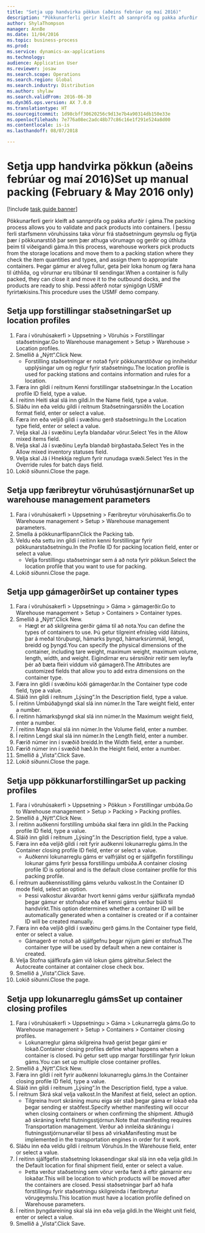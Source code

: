```yaml
--- 
title: "Setja upp handvirka pökkun (aðeins febrúar og maí 2016)"
description: "Pökkunarferli gerir kleift að sannprófa og pakka afurðir í gáma."
author: ShylaThompson
manager: AnnBe
ms.date: 11/04/2016
ms.topic: business-process
ms.prod: 
ms.service: dynamics-ax-applications
ms.technology: 
audience: Application User
ms.reviewer: josaw
ms.search.scope: Operations
ms.search.region: Global
ms.search.industry: Distribution
ms.author: shylaw
ms.search.validFrom: 2016-06-30
ms.dyn365.ops.version: AX 7.0.0
ms.translationtype: HT
ms.sourcegitcommit: 1d98cbff30620256c9d13e7b4a90314db150e33e
ms.openlocfilehash: 7e776a08ec2adc48b77c86c16e1f291e524a8d00
ms.contentlocale: is-is
ms.lasthandoff: 08/07/2018

---
```

# <a name="set-up-manual-packing-february--may-2016-only"></a><span data-ttu-id="384f7-103">Setja upp handvirka pökkun (aðeins febrúar og maí 2016)</span><span class="sxs-lookup"><span data-stu-id="384f7-103">Set up manual packing (February & May 2016 only)</span></span>

[!include [task guide banner](../../includes/task-guide-banner.md)]

<span data-ttu-id="384f7-104">Pökkunarferli gerir kleift að sannprófa og pakka afurðir í gáma.</span><span class="sxs-lookup"><span data-stu-id="384f7-104">The packing process allows you to validate and pack products into containers.</span></span> <span data-ttu-id="384f7-105">Í þessu ferli starfsmenn vöruhússins taka vörur frá staðsetningum geymslu og flytja þær í pökkunarstöð þar sem þær athuga vörumagn og gerðir og úthluta þeim til viðeigandi gáma.</span><span class="sxs-lookup"><span data-stu-id="384f7-105">In this process, warehouse workers pick products from the storage locations and move them to a packing station where they check the item quantities and types, and assign them to appropriate containers.</span></span> <span data-ttu-id="384f7-106">Þegar gámur er alveg fullur, geta þeir loka honum og færa hana til úthliða, og vörurnar eru tilbúnar til sendingar.</span><span class="sxs-lookup"><span data-stu-id="384f7-106">When a container is fully packed, they can close it and move it to the outbound docks, and the products are ready to ship.</span></span> <span data-ttu-id="384f7-107">Þessi aðferð notar sýnigögn USMF fyrirtækisins.</span><span class="sxs-lookup"><span data-stu-id="384f7-107">This procedure uses the USMF demo company.</span></span>


## <a name="set-up-location-profiles"></a><span data-ttu-id="384f7-108">Setja upp forstillingar staðsetningar</span><span class="sxs-lookup"><span data-stu-id="384f7-108">Set up location profiles</span></span>
1. <span data-ttu-id="384f7-109">Fara í vöruhúsakerfi > Uppsetning > Vöruhús > Forstillingar staðsetningar.</span><span class="sxs-lookup"><span data-stu-id="384f7-109">Go to Warehouse management > Setup > Warehouse > Location profiles.</span></span>
2. <span data-ttu-id="384f7-110">Smellið á „Nýtt“.</span><span class="sxs-lookup"><span data-stu-id="384f7-110">Click New.</span></span>
    * <span data-ttu-id="384f7-111">Forstilling staðsetningar er notað fyrir pökkunarstöðvar og inniheldur upplýsingar um og reglur fyrir staðsetningu.</span><span class="sxs-lookup"><span data-stu-id="384f7-111">The location profile is used for packing stations and contains information and rules for a location.</span></span>  
3. <span data-ttu-id="384f7-112">Færa inn gildi í reitnum Kenni forstillingar staðsetningar.</span><span class="sxs-lookup"><span data-stu-id="384f7-112">In the Location profile ID field, type a value.</span></span>
4. <span data-ttu-id="384f7-113">Í reitinn Heiti skal slá inn gildi.</span><span class="sxs-lookup"><span data-stu-id="384f7-113">In the Name field, type a value.</span></span>
5. <span data-ttu-id="384f7-114">Sláðu inn eða veldu gildi í reitnum Staðsetningarsnið</span><span class="sxs-lookup"><span data-stu-id="384f7-114">In the Location format field, enter or select a value.</span></span>
6. <span data-ttu-id="384f7-115">Færa inn eða veljið gildi í svæðinu gerð staðsetningu.</span><span class="sxs-lookup"><span data-stu-id="384f7-115">In the Location type field, enter or select a value.</span></span>
7. <span data-ttu-id="384f7-116">Velja skal Já í svæðinu Leyfa blandaðar vörur.</span><span class="sxs-lookup"><span data-stu-id="384f7-116">Select Yes in the Allow mixed items field.</span></span>
8. <span data-ttu-id="384f7-117">Velja skal Já í svæðinu Leyfa blandað birgðastaða.</span><span class="sxs-lookup"><span data-stu-id="384f7-117">Select Yes in the Allow mixed  inventory statuses field.</span></span>
9. <span data-ttu-id="384f7-118">Velja skal Já í Hnekkja reglum fyrir runudaga svæði.</span><span class="sxs-lookup"><span data-stu-id="384f7-118">Select Yes in the Override rules for batch days field.</span></span>
10. <span data-ttu-id="384f7-119">Lokið síðunni.</span><span class="sxs-lookup"><span data-stu-id="384f7-119">Close the page.</span></span>

## <a name="set-up-warehouse-management-parameters"></a><span data-ttu-id="384f7-120">Setja upp færibreytur vöruhúsastjórnunar</span><span class="sxs-lookup"><span data-stu-id="384f7-120">Set up warehouse management parameters</span></span> 
1. <span data-ttu-id="384f7-121">Fara í vöruhúsakerfi > Uppsetning > Færibreytur vöruhúsakerfis.</span><span class="sxs-lookup"><span data-stu-id="384f7-121">Go to Warehouse management > Setup > Warehouse management parameters.</span></span>
2. <span data-ttu-id="384f7-122">Smella á pökkunarflipann</span><span class="sxs-lookup"><span data-stu-id="384f7-122">Click the Packing tab.</span></span>
3. <span data-ttu-id="384f7-123">Veldu eða settu inn gildi í reitinn kenni forstillingar fyrir pökkunarstaðsetningu.</span><span class="sxs-lookup"><span data-stu-id="384f7-123">In the Profile ID for packing location field, enter or select a value.</span></span>
    * <span data-ttu-id="384f7-124">Velja forstillingu staðsetningar sem á að nota fyrir pökkun.</span><span class="sxs-lookup"><span data-stu-id="384f7-124">Select the location profile that you want to use for packing.</span></span>  
4. <span data-ttu-id="384f7-125">Lokið síðunni.</span><span class="sxs-lookup"><span data-stu-id="384f7-125">Close the page.</span></span>

## <a name="set-up-container-types"></a><span data-ttu-id="384f7-126">Setja upp gámagerðir</span><span class="sxs-lookup"><span data-stu-id="384f7-126">Set up container types</span></span>
1. <span data-ttu-id="384f7-127">Fara í vöruhúsakerfi  > Uppsetningu  > Gáma  > gámagerðir.</span><span class="sxs-lookup"><span data-stu-id="384f7-127">Go to Warehouse management > Setup > Containers > Container types.</span></span>
2. <span data-ttu-id="384f7-128">Smellið á „Nýtt“.</span><span class="sxs-lookup"><span data-stu-id="384f7-128">Click New.</span></span>
    * <span data-ttu-id="384f7-129">Hægt er að skilgreina gerðir gáma til að nota.</span><span class="sxs-lookup"><span data-stu-id="384f7-129">You can define the types of containers to use.</span></span> <span data-ttu-id="384f7-130">Þú getur tilgreint efnisleg vídd ílátsins, þar á meðal töruþungi, hámarks þyngd, hámarksrúmmál, lengd, breidd og þyngd.</span><span class="sxs-lookup"><span data-stu-id="384f7-130">You can specify the physical dimensions of the container, including tare weight, maximum weight, maximum volume, length, width, and weight.</span></span>  <span data-ttu-id="384f7-131">Eigindirnar eru sérsniðnir reitir sem leyfa þér að bæta fleiri víddum við gámagerð.</span><span class="sxs-lookup"><span data-stu-id="384f7-131">The Attributes are customized fields that allow you to add extra dimensions on the container type.</span></span>     
3. <span data-ttu-id="384f7-132">Færa inn gildi í svæðinu kóði gámagerðar.</span><span class="sxs-lookup"><span data-stu-id="384f7-132">In the Container type code field, type a value.</span></span>
4. <span data-ttu-id="384f7-133">Sláið inn gildi í reitnum „Lýsing“.</span><span class="sxs-lookup"><span data-stu-id="384f7-133">In the Description field, type a value.</span></span>
5. <span data-ttu-id="384f7-134">Í reitinn Umbúðaþyngd skal slá inn númer.</span><span class="sxs-lookup"><span data-stu-id="384f7-134">In the Tare weight field, enter a number.</span></span>
6. <span data-ttu-id="384f7-135">Í reitinn hámarksþyngd skal slá inn númer.</span><span class="sxs-lookup"><span data-stu-id="384f7-135">In the Maximum weight field, enter a number.</span></span>
7. <span data-ttu-id="384f7-136">Í reitinn Magn skal slá inn númer.</span><span class="sxs-lookup"><span data-stu-id="384f7-136">In the Volume field, enter a number.</span></span>
8. <span data-ttu-id="384f7-137">Í reitinn Lengd skal slá inn númer.</span><span class="sxs-lookup"><span data-stu-id="384f7-137">In the Length field, enter a number.</span></span>
9. <span data-ttu-id="384f7-138">Færið númer inn í svæðið breidd.</span><span class="sxs-lookup"><span data-stu-id="384f7-138">In the Width field, enter a number.</span></span>
10. <span data-ttu-id="384f7-139">Færið númer inn í svæðið hæð.</span><span class="sxs-lookup"><span data-stu-id="384f7-139">In the Height field, enter a number.</span></span>
11. <span data-ttu-id="384f7-140">Smellið á „Vista“.</span><span class="sxs-lookup"><span data-stu-id="384f7-140">Click Save.</span></span>
12. <span data-ttu-id="384f7-141">Lokið síðunni.</span><span class="sxs-lookup"><span data-stu-id="384f7-141">Close the page.</span></span>

## <a name="set-up-packing-profiles"></a><span data-ttu-id="384f7-142">Setja upp pökkunarforstillingar</span><span class="sxs-lookup"><span data-stu-id="384f7-142">Set up packing profiles</span></span>
1. <span data-ttu-id="384f7-143">Fara í vöruhúsakerfi > Uppsetning > Pökkun > Forstillingar umbúða.</span><span class="sxs-lookup"><span data-stu-id="384f7-143">Go to Warehouse management > Setup > Packing > Packing profiles.</span></span>
2. <span data-ttu-id="384f7-144">Smellið á „Nýtt“.</span><span class="sxs-lookup"><span data-stu-id="384f7-144">Click New.</span></span>
3. <span data-ttu-id="384f7-145">Í reitinn auðkenni forstilling umbúða skal færa inn gildi.</span><span class="sxs-lookup"><span data-stu-id="384f7-145">In the Packing profile ID field, type a value.</span></span>
4. <span data-ttu-id="384f7-146">Sláið inn gildi í reitnum „Lýsing“.</span><span class="sxs-lookup"><span data-stu-id="384f7-146">In the Description field, type a value.</span></span>
5. <span data-ttu-id="384f7-147">Færa inn eða veljið gildi í reit fyrir auðkenni lokunarreglu gáms.</span><span class="sxs-lookup"><span data-stu-id="384f7-147">In the Container closing profile ID field, enter or select a value.</span></span>
    * <span data-ttu-id="384f7-148">Auðkenni lokunarreglu gáms er valfrjálst og er sjálfgefin forstillingu lokunar gáms fyrir þessa forstillingu umbúða.</span><span class="sxs-lookup"><span data-stu-id="384f7-148">A container closing profile ID is optional and is the default close container profile for this packing profile.</span></span>  
6. <span data-ttu-id="384f7-149">Í reitnum auðkennisstilling gáms velurðu valkost.</span><span class="sxs-lookup"><span data-stu-id="384f7-149">In the Container ID mode field, select an option.</span></span>
    * <span data-ttu-id="384f7-150">Þessi valkostur ákvarðar hvort kenni gáms verður sjálfkrafa myndað þegar gámur er stofnaður eða ef kenni gáms verður búið til handvirkt.</span><span class="sxs-lookup"><span data-stu-id="384f7-150">This option determines whether a container ID will be automatically generated when a container is created or if a container ID will be created manually.</span></span>  
7. <span data-ttu-id="384f7-151">Færa inn eða veljið gildi í svæðinu gerð gáms.</span><span class="sxs-lookup"><span data-stu-id="384f7-151">In the Container type field, enter or select a value.</span></span>
    * <span data-ttu-id="384f7-152">Gámagerð er notuð að sjálfgefnu þegar nýjum gámi er stofnuð.</span><span class="sxs-lookup"><span data-stu-id="384f7-152">The container type will be used by default when a new container is created.</span></span>  
8. <span data-ttu-id="384f7-153">Velja Stofna sjálfkrafa gám við lokun gáms gátreitur.</span><span class="sxs-lookup"><span data-stu-id="384f7-153">Select the Autocreate container at container close check box.</span></span>
9. <span data-ttu-id="384f7-154">Smellið á „Vista“.</span><span class="sxs-lookup"><span data-stu-id="384f7-154">Click Save.</span></span>
10. <span data-ttu-id="384f7-155">Lokið síðunni.</span><span class="sxs-lookup"><span data-stu-id="384f7-155">Close the page.</span></span>

## <a name="set-up-container-closing-profiles"></a><span data-ttu-id="384f7-156">Setja upp lokunarreglu gáms</span><span class="sxs-lookup"><span data-stu-id="384f7-156">Set up container closing profiles</span></span>
1. <span data-ttu-id="384f7-157">Fara í vöruhúsakerfi > Uppsetningu > Gáma > Lokunarregla gáms.</span><span class="sxs-lookup"><span data-stu-id="384f7-157">Go to Warehouse management > Setup > Containers > Container closing profiles.</span></span>
    * <span data-ttu-id="384f7-158">Lokunarreglur gáma skilgreina hvað gerist þegar gámi er lokað.</span><span class="sxs-lookup"><span data-stu-id="384f7-158">Container closing profiles define what happens when a container is closed.</span></span> <span data-ttu-id="384f7-159">Þú getur sett upp margar forstillingar fyrir lokun gáms.</span><span class="sxs-lookup"><span data-stu-id="384f7-159">You can set up multiple close container profiles.</span></span>       
2. <span data-ttu-id="384f7-160">Smellið á „Nýtt“.</span><span class="sxs-lookup"><span data-stu-id="384f7-160">Click New.</span></span>
3. <span data-ttu-id="384f7-161">Færa inn gildi í reit fyrir auðkenni lokunarreglu gáms.</span><span class="sxs-lookup"><span data-stu-id="384f7-161">In the Container closing profile ID field, type a value.</span></span>
4. <span data-ttu-id="384f7-162">Sláið inn gildi í reitnum „Lýsing“.</span><span class="sxs-lookup"><span data-stu-id="384f7-162">In the Description field, type a value.</span></span>
5. <span data-ttu-id="384f7-163">Í reitnum Skrá skal velja valkost.</span><span class="sxs-lookup"><span data-stu-id="384f7-163">In the Manifest at field, select an option.</span></span>
    * <span data-ttu-id="384f7-164">Tilgreina hvort skráning munu eiga sér stað þegar gáma er lokað eða þegar sending er staðfest.</span><span class="sxs-lookup"><span data-stu-id="384f7-164">Specify whether manifesting will occur when closing containers or when confirming the shipment.</span></span> <span data-ttu-id="384f7-165">Athugið að skráning krefst flutningsstjórnun.</span><span class="sxs-lookup"><span data-stu-id="384f7-165">Note that manifesting requires Transportation management.</span></span> <span data-ttu-id="384f7-166">Verður að innleiða skráningu í flutningsstjórnunarvélar til þess að virka</span><span class="sxs-lookup"><span data-stu-id="384f7-166">Manifesting must be implemented in the transportation engines in order for it work.</span></span>  
6. <span data-ttu-id="384f7-167">Sláðu inn eða veldu gildi í reitnum Vöruhús.</span><span class="sxs-lookup"><span data-stu-id="384f7-167">In the Warehouse field, enter or select a value.</span></span>
7. <span data-ttu-id="384f7-168">Í reitinn sjálfgefin staðsetning lokasendingar skal slá inn eða velja gildi.</span><span class="sxs-lookup"><span data-stu-id="384f7-168">In the Default location for final shipment field, enter or select a value.</span></span>
    * <span data-ttu-id="384f7-169">Þetta verður staðsetning sem vörur verða færð á eftir gámarnir eru lokaðar.</span><span class="sxs-lookup"><span data-stu-id="384f7-169">This will be location to which products will be moved after the containers are closed.</span></span> <span data-ttu-id="384f7-170">Þessi staðsetningar þarf að hafa forstillingu fyrir staðsetningu skilgreinda í færibreytur vörugeymslu.</span><span class="sxs-lookup"><span data-stu-id="384f7-170">This location must have a location profile defined on Warehouse parameters.</span></span>  
8. <span data-ttu-id="384f7-171">Í reitinn þyngdareining skal slá inn eða velja gildi.</span><span class="sxs-lookup"><span data-stu-id="384f7-171">In the Weight unit field, enter or select a value.</span></span>
9. <span data-ttu-id="384f7-172">Smellið á „Vista“.</span><span class="sxs-lookup"><span data-stu-id="384f7-172">Click Save.</span></span>


